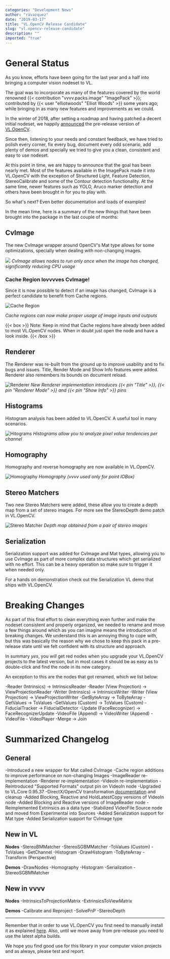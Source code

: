 ```yaml
---
categories: "Development News"
author: "ravazquez"
date: "2019-03-17"
title: "VL.OpenCV Release Candidate"
slug: "vl.opencv-release-candidate"
description: ""
imported: "true"
---
```



# General Status

As you know, efforts have been going for the last year and a half into bringing a computer vision nodeset to VL.

The goal was to incorporate as many of the features covered by the world renowned {{< contribution "vvvv.packs.image" "ImagePack" >}}; contributed by {{< user "elliotwoods" "Elliot Woods" >}} some years ago; while bringing in as many new features and improvements as we could.

In the winter of 2018, after setting a roadmap and having patched a decent initial nodeset, we happily [announced](/blog/2018/vl-opencv-is-in-da-house) the pre-release version of [VL.OpenCV](https://github.com/vvvv/VL.OpenCV).

Since then, listening to your needs and constant feedback, we have tried to polish every corner, fix every bug, document every odd scenario, add plenty of demos and specially we tried to give you a clean, consistent and easy to use nodeset.

At this point in time, we are happy to announce that the goal has been nearly met. Most of the features available in the ImagePack made it into VL.OpenCV with the exception of Structured Light, Feature Detection, StereoCalibrate and some of the Contour detection functionality. At the same time, newer features such as YOLO, Aruco marker detection and others have been brought in for you to play with.

So what's next? Even better documentation and loads of examples!

In the mean time, here is a summary of the new things that have been brought into the package in the last couple of months:

##  CvImage

The new CvImage wrapper around OpenCV's Mat type allows for some optimizations, specially when dealing with non-changing images.

![](CvImage.gif)
*CvImage allows nodes to run only once when the image has changed, significantly reducing CPU usage*


###  Cache Region lovvvves CvImage!

Since it is now possible to detect if an image has changed, CvImage is a perfect candidate to benefit from Cache regions. 

![Cache Region](CacheRegion.gif) 

*Cache regions can now make proper usage of image inputs and outputs*

{{< box >}}
Note:
Keep in mind that Cache regions have already been added to most VL.OpenCV nodes. When in doubt just open the node and have a look inside.
{{< /box >}}

##  Renderer

The Renderer was re-built from the ground up to improve usability and to fix bugs and issues. Title, Render Mode and Show Info features were added. Renderer also remembers its bounds on document reload.

![Renderer](Renderer.gif)
*New Renderer implementation introduces {{< pin "Title" >}}, {{< pin "Renderer Mode" >}} and {{< pin "Show Info" >}} pins*

##  Histograms

Histogram analysis has been added to VL.OpenCV. A useful tool in many scenarios.

![Hitograms](Histogram.gif)
*Histograms allow you to analyze pixel value tendencies per channel*


##  Homography

Homography and reverse homography are now available in VL.OpenCV.

![Homography](Homography.gif)
*Homography (vvvv used only for point IOBox)*


##  Stereo Matchers

Two new Stereo Matchers were added, these allow you to create a depth map from a set of stereo images. For more see the StereoDepth demo patch in VL.OpenCV.

![Stereo Matcher](StereoMatcher.gif) 
*Depth map obtained from a pair of stereo images*

##  Serialization

Serialization support was added for CvImage and Mat types, allowing you to use CvImage as part of more complex data structures which get serialized with no effort. This can be a heavy operation so make sure to trigger it when needed only.

For a hands on demonstration check out the Serialization VL demo that ships with VL.OpenCV.

#  Breaking Changes

As part of this final effort to clean everything even further and make the nodeset consistent and properly organized, we needed to rename and move a few things around which as you can imagine means the introduction of breaking changes.  We understand this is an annoying thing to cope with, but this was basically the reason why we chose to keep this pack in a pre-release state until we felt confident with its structure and approach.

In summary *yes*, you *will* get red nodes when you upgrade your VL.OpenCV projects to the latest version, but in most cases it should be as easy as to double-click and find the node in its new category.

An exception to this are the nodes that got renamed, which we list below:

-Reader (Intrinsics) -> IntrinsicsReader
-Reader (View Projection) -> ViewProjectionReader
-Writer (Intrinsics) -> IntrinsicsWriter
-Writer (View Projection) -> ViewProjectionWriter
-GetByteArray -> ToByteArray
-GetValues -> ToValues
-GetValues (Custom) -> ToValues (Custom)
-FiducialTracker -> FiducialDetector
-Update (FaceRecognizer) -> FaceRecognizerUpdate
-VideoFile (Append) -> VideoWriter (Append)
-VideoFile - VideoPlayer
-Merge -> Join

#  Summarized Changelog

##  General

-Introduced a new wrapper for Mat called CvImage
-Cache region additions to improve performance on non-changing Images
-ImageReader re-implementation
-Renderer re-implementation
-VideoIn re-implementation
-Reintroduced "Supported Formats" output pin on VideoIn node
-Upgraded to VL.Core 0.95.37
-DirectX/OpenCV transformation [documentation](https://github.com/vvvv/VL.OpenCV/wiki/Coordinate-system-conversions-between-OpenCV,-DirectX-and-vvvv) and cleanup
-Added Blocking, Reactive and HoldLatestCopy versions of VideoIn node
-Added Blocking and Reactive versions of ImageReader node
-Reimplemented Extrinsics as a data type
-Stabilized VideoFile Source node and moved from Experimental into Sources
-Added Serialization support for Mat type
-Added Serialization support for CvImage type


##  New in VL

<!--{SPLIT()}-->
**Nodes**
-StereoBMMatcher
-StereoSGBMMatcher
-ToValues (Custom)
-ToValues
-GetChannel
-Histogram
-DrawHistogram
-ToByteArray
-Transform (Perspective)
<!--~~~-->
**Demos**
-DrawNodes
-Homography
-Histogram
-Serialization
-StereoSGBMMatcher
<!--{SPLIT}-->

##  New in vvvv

<!--{SPLIT()}-->
**Nodes**
-IntrinsicsToProjectionMatrix
-ExtrinsicsToViewMatrix
<!--~~~-->
**Demos**
-Calibrate and Reproject
-SolvePnP
-StereoDepth
<!--{SPLIT}-->

---

Remember that in order to use VL.OpenCV you first need to manually install it as explained [here](https://github.com/vvvv/VL.OpenCV/blob/master/README.md). Also, until we move away from pre-release you need to use the latest alpha builds.

We hope you find good use for this library in your computer vision projects and as always, please test and report.